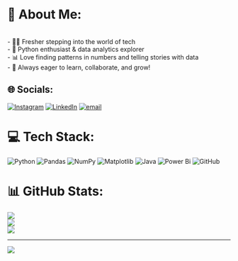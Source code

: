 # 💫 About Me:
 <br>- 👨‍🎓 Fresher stepping into the world of tech  <br>- 🐍 Python enthusiast & data analytics explorer  <br>- 📊 Love finding patterns in numbers and telling stories with data  <br>- 🚀 Always eager to learn, collaborate, and grow!  <br>


## 🌐 Socials:
[![Instagram](https://img.shields.io/badge/Instagram-%23E4405F.svg?logo=Instagram&logoColor=white)](https://instagram.com/jayanth__sharma__) [![LinkedIn](https://img.shields.io/badge/LinkedIn-%230077B5.svg?logo=linkedin&logoColor=white)](https://linkedin.com/in/jayanth7760) [![email](https://img.shields.io/badge/Email-D14836?logo=gmail&logoColor=white)](mailto:jayanthnagesh2002@gmail.com) 

# 💻 Tech Stack:
![Python](https://img.shields.io/badge/python-3670A0?style=plastic&logo=python&logoColor=ffdd54) ![Pandas](https://img.shields.io/badge/pandas-%23150458.svg?style=plastic&logo=pandas&logoColor=white) ![NumPy](https://img.shields.io/badge/numpy-%23013243.svg?style=plastic&logo=numpy&logoColor=white) ![Matplotlib](https://img.shields.io/badge/Matplotlib-%23ffffff.svg?style=plastic&logo=Matplotlib&logoColor=black) ![Java](https://img.shields.io/badge/java-%23ED8B00.svg?style=plastic&logo=openjdk&logoColor=white) ![Power Bi](https://img.shields.io/badge/power_bi-F2C811?style=plastic&logo=powerbi&logoColor=black) ![GitHub](https://img.shields.io/badge/github-%23121011.svg?style=plastic&logo=github&logoColor=white)
# 📊 GitHub Stats:
![](https://github-readme-stats.vercel.app/api?username=N-Jayanth&theme=dark&hide_border=true&include_all_commits=false&count_private=false)<br/>
![](https://nirzak-streak-stats.vercel.app/?user=N-Jayanth&theme=dark&hide_border=true)<br/>
![](https://github-readme-stats.vercel.app/api/top-langs/?username=N-Jayanth&theme=dark&hide_border=true&include_all_commits=false&count_private=false&layout=compact)

---
[![](https://visitcount.itsvg.in/api?id=N-Jayanth&icon=0&color=0)](https://visitcount.itsvg.in)

<!-- Proudly created with GPRM ( https://gprm.itsvg.in ) -->
